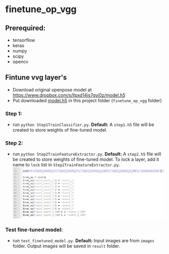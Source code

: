 # finetune_op_vgg

## Prerequired:
- tensorflow
- keras
- numpy
- scipy
- opencv

## Fintune vvg layer's
- Download original openpose model at https://www.dropbox.com/s/llpxd14is7gyj0z/model.h5
- Put downloaded [model.h5](https://www.dropbox.com/s/llpxd14is7gyj0z/model.h5) in this project folder (`finetune_op_vgg` folder)
### Step 1:
- run `python Step1TrainClassifier.py`. **Default:** A `step1.h5` file will be created to store weights of fine-tuned model.
### Step 2:
- run `python Step2TrainFeatureExtractor.py`. **Default:** A `step2.h5` file will be created to store weights of fine-tuned model.
To lock a layer, add it name to `lock` list in `Step2TrainFeatureExtractor.py`.
![Lock layers](https://github.com/giangnn-bkace/finetune_op_vgg/blob/master/LockLayers.JPG "Lock layers")
### Test fine-tuned model:
- run `test_finetuned_model.py`. **Default:** Input images are from `images` folder. Output images will be saved in `result` folder.
